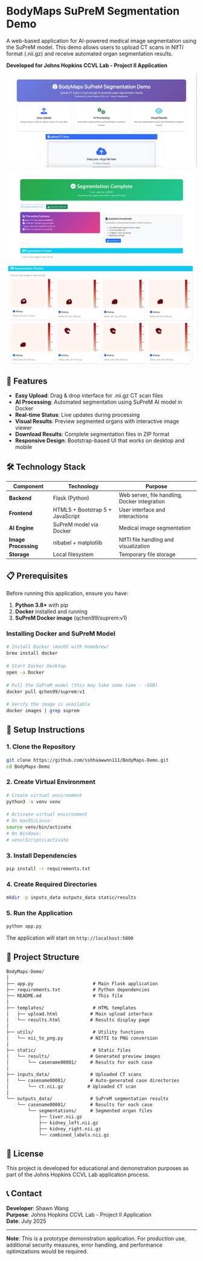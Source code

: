 # BodyMaps SuPreM Segmentation Demo

A web-based application for AI-powered medical image segmentation using the SuPreM model. This demo allows users to upload CT scans in NIfTI format (.nii.gz) and receive automated organ segmentation results.

**Developed for Johns Hopkins CCVL Lab - Project II Application**

![alt text](static/images/home.png)

![alt text](static/images/result.png)

![alt text](static/images/seg.png)

## 🚀 Features

- **Easy Upload**: Drag & drop interface for .nii.gz CT scan files
- **AI Processing**: Automated segmentation using SuPreM AI model in Docker
- **Real-time Status**: Live updates during processing
- **Visual Results**: Preview segmented organs with interactive image viewer
- **Download Results**: Complete segmentation files in ZIP format
- **Responsive Design**: Bootstrap-based UI that works on desktop and mobile

## 🛠 Technology Stack

| Component | Technology | Purpose |
|-----------|------------|---------|
| **Backend** | Flask (Python) | Web server, file handling, Docker integration |
| **Frontend** | HTML5 + Bootstrap 5 + JavaScript | User interface and interactions |
| **AI Engine** | SuPreM model via Docker | Medical image segmentation |
| **Image Processing** | nibabel + matplotlib | NIfTI file handling and visualization |
| **Storage** | Local filesystem | Temporary file storage |

## 📋 Prerequisites

Before running this application, ensure you have:

1. **Python 3.8+** with pip
2. **Docker** installed and running
3. **SuPreM Docker image** (qchen99/suprem:v1)

### Installing Docker and SuPreM Model

```bash
# Install Docker (macOS with Homebrew)
brew install docker

# Start Docker Desktop
open -a Docker

# Pull the SuPreM model (this may take some time - ~5GB)
docker pull qchen99/suprem:v1

# Verify the image is available
docker images | grep suprem
```

## 🔧 Setup Instructions

### 1. Clone the Repository

```bash
git clone https://github.com/sshhaawwnn111/BodyMaps-Demo.git
cd BodyMaps-Demo
```

### 2. Create Virtual Environment

```bash
# Create virtual environment
python3 -m venv venv

# Activate virtual environment
# On macOS/Linux:
source venv/bin/activate
# On Windows:
# venv\Scripts\activate
```

### 3. Install Dependencies

```bash
pip install -r requirements.txt
```

### 4. Create Required Directories

```bash
mkdir -p inputs_data outputs_data static/results
```

### 5. Run the Application

```bash
python app.py
```

The application will start on `http://localhost:5000`

## 📁 Project Structure

```
BodyMaps-Demo/
│
├── app.py                      # Main Flask application
├── requirements.txt            # Python dependencies
├── README.md                   # This file
│
├── templates/                  # HTML templates
│   ├── upload.html            # Main upload interface
│   └── results.html           # Results display page
│
├── utils/                      # Utility functions
│   └── nii_to_png.py          # NIfTI to PNG conversion
│
├── static/                     # Static files
│   └── results/               # Generated preview images
│       └── casename00001/     # Results for each case
│
├── inputs_data/               # Uploaded CT scans
│   └── casename00001/         # Auto-generated case directories
│       └── ct.nii.gz         # Uploaded CT scan
│
└── outputs_data/              # SuPreM segmentation results
    └── casename00001/         # Results for each case
        └── segmentations/     # Segmented organ files
            ├── liver.nii.gz
            ├── kidney_left.nii.gz
            ├── kidney_right.nii.gz
            └── combined_labels.nii.gz
```

## 📄 License

This project is developed for educational and demonstration purposes as part of the Johns Hopkins CCVL Lab application process.

## 📞 Contact

**Developer**: Shawn Wang  
**Purpose**: Johns Hopkins CCVL Lab - Project II Application  
**Date**: July 2025

---

**Note**: This is a prototype demonstration application. For production use, additional security measures, error handling, and performance optimizations would be required.